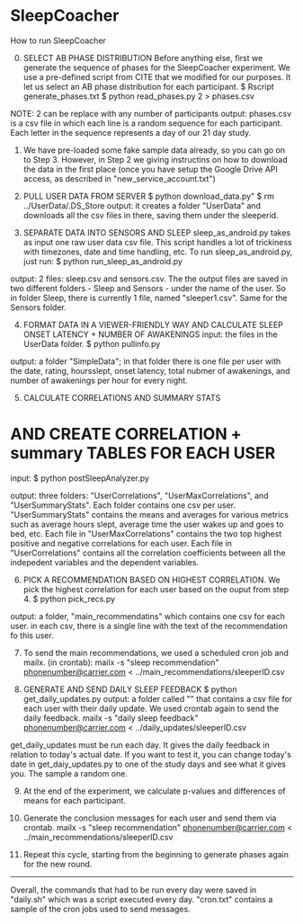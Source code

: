 # SleepCoacher
How to run SleepCoacher

0.  SELECT AB PHASE DISTRIBUTION
Before anything else, first we generate the sequence of phases for the SleepCoacher experiment. We use a pre-defined script from CITE that we modified for our purposes.  It let us select an AB phase distribution for each participant.
$ Rscript generate_phases.txt
$ python read_phases.py 2 > phases.csv

NOTE: 2 can be replace with any number of participants
output: phases.csv is a csv file in which each line is a random sequence for each participant. Each letter in the sequence represents a day of our 21 day study. 

1. We have pre-loaded some fake sample data already, so you can go on to Step 3. However, in Step 2 we giving instructins on how to download the data in the first place (once you have setup the Google Drive API access, as described in "new_service_account.txt")

2. PULL USER DATA FROM SERVER
$ python download_data.py"
$ rm ../UserData/.DS_Store
output: it creates a folder "UserData" and downloads all the csv files in there, saving them under the sleeperid.  

3. SEPARATE DATA INTO SENSORS AND SLEEP
sleep_as_android.py takes as input one raw user data csv file. This script handles a lot of trickiness with timezones, date and time handling, etc.
To run sleep_as_android.py, just run:
$ python run_sleep_as_android.py

output: 2 files: sleep.csv and sensors.csv. The the output files are saved in two different folders - Sleep and Sensors - under the name of the user. So in folder Sleep, there is currently 1 file, named "sleeper1.csv". Same for the Sensors folder. 

4. FORMAT DATA IN A VIEWER-FRIENDLY WAY AND CALCULATE SLEEP ONSET LATENCY + NUMBER OF AWAKENINGS
input: the files in the UserData folder. 
$ python pullinfo.py

output: a folder "SimpleData"; in that folder there is one file per user with the date, rating, hoursslept, onset latency, total nubmer of awakenings, and number of awakenings per hour for every night. 

5. CALCULATE CORRELATIONS AND SUMMARY STATS
# AND CREATE CORRELATION + summary TABLES FOR EACH USER
input: 
$ python postSleepAnalyzer.py

output: three folders: "UserCorrelations", "UserMaxCorrelations", and "UserSummaryStats". Each folder contains one csv per user. "UserSummaryStats" contains the means and averages for various metrics such as average hours slept, average time the user wakes up and goes to bed, etc. 
Each file in "UserMaxCorrelations" contains the two top highest positive and negative correlations for each user. 
Each file in "UserCorrelations" contains all the correlation coefficients between all the indepedent variables and the dependent variables. 

6. PICK A RECOMMENDATION BASED ON HIGHEST CORRELATION.
We pick the highest correlation for each user based on the ouput from step 4. 
$ python pick_recs.py

output: a folder, "main_recommendatins" which contains one csv for each user. in each csv, there is a single line with the text of the recommendation fo this user.

7. To send the main recommendations, we used a scheduled cron job and mailx.
(in crontab): mailx -s "sleep recommendation" phonenumber@carrier.com < ../main_recommendations/sleeperID.csv

8. GENERATE AND SEND DAILY SLEEP FEEDBACK
$ python get_daily_updates.py
output: a folder called "" that contains a csv file for each user with their daily update. 
We used crontab again to send the daily feedback. 
mailx -s "daily sleep feedback" phonenumber@carrier.com < ../daily_updates/sleeperID.csv

get_daily_updates must be run each day. It gives the daily feedback in relation to today's actual date. If you want to test it, you can change today's date in get_daiy_updates.py to one of the study days and see what it gives you. The sample a random one. 

9. At the end of the experiment, we calculate p-values and differences of means for each participant. 

10. Generate the conclusion messages for each user and send them via crontab. 
mailx -s "sleep recommendation" phonenumber@carrier.com < ../main_recommendations/sleeperID.csv

11. Repeat this cycle, starting from the beginning to generate phases again for the new round.

--- 
Overall, the commands that had to be run every day were saved in "daily.sh" which was a script executed every day.
"cron.txt" contains a sample of the cron jobs used to send messages. 